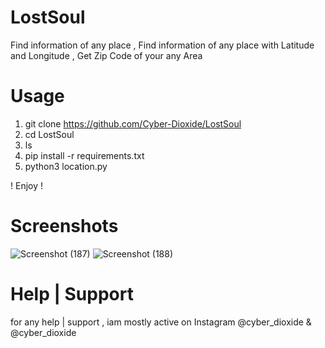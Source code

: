 # LostSoul
Find information of any place ,  Find information of any place with Latitude and Longitude , Get Zip Code of your any Area

# Usage
1. git clone https://github.com/Cyber-Dioxide/LostSoul
2. cd LostSoul
3. ls
4. pip install -r requirements.txt
5. python3 location.py

! Enjoy !

# Screenshots
![Screenshot (187)](https://user-images.githubusercontent.com/93708296/148021906-45ba5f9c-4e6e-407e-96c5-a133d0ec43a2.png)
![Screenshot (188)](https://user-images.githubusercontent.com/93708296/148021908-75de3750-a179-45cf-b575-6b36dc46ff21.png)

# Help | Support

for any help | support , iam mostly active on Instagram @cyber_dioxide & @cyber_dioxide
